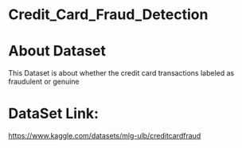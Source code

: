 # Credit_Card_Fraud_Detection
# About Dataset

 This Dataset is about whether the credit card transactions labeled as fraudulent or genuine
 
 # DataSet Link:
 https://www.kaggle.com/datasets/mlg-ulb/creditcardfraud
